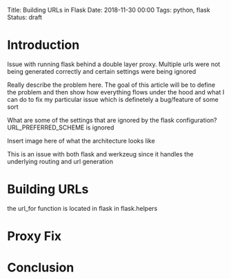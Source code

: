 Title: Building URLs in Flask
Date: 2018-11-30 00:00
Tags:  python, flask
Status: draft

# Introduction

Issue with running flask behind a double layer proxy. Multiple urls were not being generated correctly and certain settings were being ignored

Really describe the problem here.  The goal of this article will be to define the problem and then show how everything flows under the hood and what I can do to fix my particular issue which is definetely a bug/feature of some sort

What are some of the settings that are ignored by the flask configuration?
URL_PREFERRED_SCHEME is ignored

Insert image here of what the architecture looks like

This is an issue with both flask and werkzeug since it handles the underlying routing and url generation

# Building URLs

the url_for function is located in flask in flask.helpers

# Proxy Fix

# Conclusion


